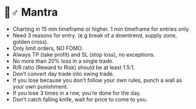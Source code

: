 # 🧘♂ Mantra

* Charting in 15 min timeframe or higher. 1 min timeframe for entries only.
* Need 3 reasons for entry. (e.g break of a downtrend, supply zone, golden cross).
* Only limit orders, NO FOMO.
* Always TP (take profit) and SL (stop loss), no exceptions.
* No more than 20% loss in a single trade.
* R/R ratio (Reward to Risk) should be at least 1.5:1.
* Don’t convert day trade into swing trade.
* If you lose because you don’t follow your own rules, punch a wall as your own punishment.
* If you lose 3 times in a row, you’re done for the day.
* Don't catch falling knife, wait for price to come to you.

